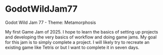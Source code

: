 # GodotWildJam77
Godot Wild Jam 77 - Theme: Metamorphosis

My first Game Jam of 2025. I hope to learn the basics of setting up projects and developing the very basics of workflow and doing game jams. My goal for this jam is to simply complete a project. I will likely try to recreate an existing game like Tetris or but I want to complete it in seven days. 
